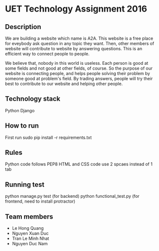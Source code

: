 UET Technology Assignment 2016
===========================================
Description
----------------
We are building a website which name is A2A. This website is a free place for eveybody ask question in any topic they want. Then, other members of website will contribute to website by answering questions. This is an efficient way to connect people to people.

We believe that, nobody in this world is useless. Each person is good at some fields and not good at other fields, of course. So the purpose of our website is connecting people, and helps people solving their problem by someone good at problem's field. By trading answers, people will try their best to contribute to our website and helping other people.

Technology stack
-----------------
Python Django

How to run
----------------
First run
sudo pip install -r requirements.txt


Rules
----------------
Python code follows PEP8
HTML and CSS code use 2 spcaes instead of 1 tab

Running test
----------------
python manage.py test (for backend)
python functional_test.py (for frontend, need to install protractor)

Team members
----------------
* Le Hong Quang
* Nguyen Xuan Duc
* Tran Le Minh Nhat
* Nguyen Duc Nam
